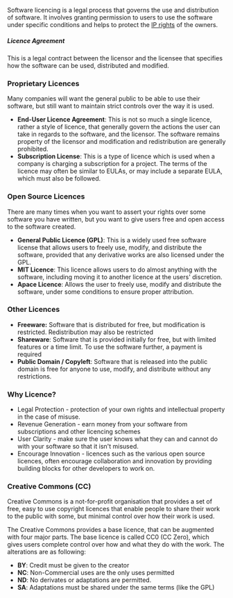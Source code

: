 Software licencing is a legal process that governs the use and distribution of software. It involves granting permission to users to use the software under specific conditions and helps to protect the [IP rights](./Copyright%20and%20Patents.md) of the owners.
##### Licence Agreement
This is a legal contract between the licensor and the licensee that specifies how the software can be used, distributed and modified.
### Proprietary Licences
Many companies will want the general public to be able to use their software, but still want to maintain strict controls over the way it is used.
- **End-User Licence Agreement**: This is not so much a single licence, rather a style of licence, that generally govern the actions the user can take in regards to the software, and the licensor. The software remains property of the licensor and modification and redistribution are generally prohibited.
- **Subscription License**: This is a type of licence which is used when a company is charging a subscription for a project. The terms of the licence may often be similar to EULAs, or may include a separate EULA, which must also be followed.
### Open Source Licences
There are many times when you want to assert your rights over some software you have written, but you want to give users free and open access to the software created.
- **General Public Licence (GPL)**: This is a widely used free software license that allows users to freely use, modify, and distribute the software, provided that any derivative works are also licensed under the GPL.
- **MIT Licence**: This licence allows users to do almost anything with the software, including moving it to another licence at the users' discretion.
- **Apace Licence**: Allows the user to freely use, modify and distribute the software, under some conditions to ensure proper attribution.
### Other Licences
- **Freeware:** Software that is distributed for free, but modification is restricted. Redistribution may also be restricted
- **Shareware**: Software that is provided initially for free, but with limited features or a time limit. To use the software further, a payment is required
- **Public Domain / Copyleft**: Software that is released into the public domain is free for anyone to use, modify, and distribute without any restrictions.
### Why Licence?
- Legal Protection - protection of your own rights and intellectual property in the case of misuse.
- Revenue Generation - earn money from your software from subscriptions and other licencing schemes
- User Clarity - make sure the user knows what they can and cannot do with your software so that it isn't misused.
- Encourage Innovation - licences such as the various open source licences, often encourage collaboration and innovation by providing building blocks for other developers to work on.
### Creative Commons (CC)
Creative Commons is a not-for-profit organisation that provides a set of free, easy to use copyright licences that enable people to share their work to the public with some, but minimal control over how their work is used.

The Creative Commons provides a base licence, that can be augmented with four major parts. The base licence is called CC0 (CC Zero), which gives users complete control over how and what they do with the work. The alterations are as following:
- **BY**: Credit must be given to the creator
- **NC**: Non-Commercial uses are the only uses permitted
- **ND**: No derivates or adaptations are permitted.
- **SA**: Adaptations must be shared under the same terms (like the GPL)
